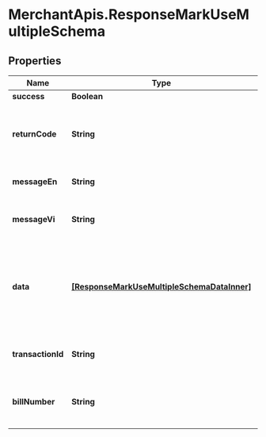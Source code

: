 # MerchantApis.ResponseMarkUseMultipleSchema

## Properties

Name | Type | Description | Notes
------------ | ------------- | ------------- | -------------
**success** | **Boolean** |  | [optional] 
**returnCode** | **String** | Result code if failed. In case of successful request: value is null | [optional] 
**messageEn** | **String** | Message notification in English | [optional] 
**messageVi** | **String** | Message notification in Vietnamese | [optional] 
**data** | [**[ResponseMarkUseMultipleSchemaDataInner]**](ResponseMarkUseMultipleSchemaDataInner.md) | Detail items of voucher, if result is failed, response will return the first voucher code which is invalid | [optional] 
**transactionId** | **String** | Transaction ID (if mark used successfully) | [optional] 
**billNumber** | **String** | Bill number that vouchers were marked as used for. | [optional] 


